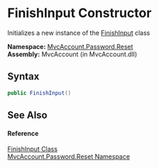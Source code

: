 FinishInput Constructor
=======================
Initializes a new instance of the [FinishInput][1] class

**Namespace:** [MvcAccount.Password.Reset][2]  
**Assembly:** MvcAccount (in MvcAccount.dll)

Syntax
------

```csharp
public FinishInput()
```


See Also
--------

#### Reference
[FinishInput Class][1]  
[MvcAccount.Password.Reset Namespace][2]  

[1]: README.md
[2]: ../README.md